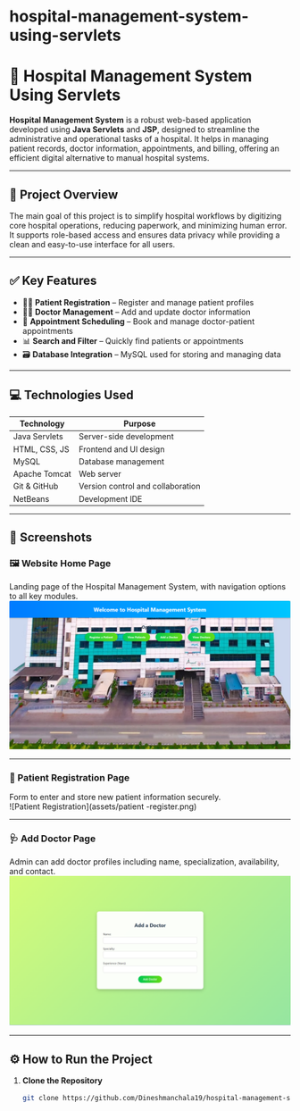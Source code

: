 # hospital-management-system-using-servlets
# 🏥 Hospital Management System Using Servlets

**Hospital Management System** is a robust web-based application developed using **Java Servlets** and **JSP**, designed to streamline the administrative and operational tasks of a hospital. It helps in managing patient records, doctor information, appointments, and billing, offering an efficient digital alternative to manual hospital systems.

---

## 📘 Project Overview

The main goal of this project is to simplify hospital workflows by digitizing core hospital operations, reducing paperwork, and minimizing human error. It supports role-based access and ensures data privacy while providing a clean and easy-to-use interface for all users.

---

## ✅ Key Features

- 🧍‍♂️ **Patient Registration** – Register and manage patient profiles
- 👨‍⚕️ **Doctor Management** – Add and update doctor information
- 📅 **Appointment Scheduling** – Book and manage doctor-patient appointments
- 📊 **Search and Filter** – Quickly find patients or appointments
- 🗃️ **Database Integration** – MySQL used for storing and managing data

---

## 💻 Technologies Used

| Technology         | Purpose                      |
|--------------------|-------------------------------|
| Java Servlets      | Server-side development        |
| HTML, CSS, JS      | Frontend and UI design         |
| MySQL              | Database management            |
| Apache Tomcat      | Web server                     |
| Git & GitHub       | Version control and collaboration |
| NetBeans           | Development IDE                |

---

## 📸 Screenshots

### 🖼️ Website Home Page  
Landing page of the Hospital Management System, with navigation options to all key modules.  
![Website Home](assets/webiste.png)

---

### 🧾 Patient Registration Page  
Form to enter and store new patient information securely.  
![Patient Registration](assets/patient -register.png)

---

### 🩺 Add Doctor Page  
Admin can add doctor profiles including name, specialization, availability, and contact.  
![Add Doctor](assets/addd-doctor.png)

---



## ⚙️ How to Run the Project

1. **Clone the Repository**  
   ```bash
   git clone https://github.com/Dineshmanchala19/hospital-management-system-using-servlets.git
